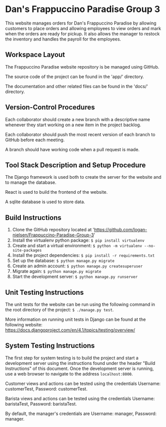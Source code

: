 # Dan's Frappuccino Paradise Group 3

This website manages orders for Dan's Frappuccino Paradise by allowing customers to place orders and allowing employees to view orders and mark when the orders are ready for pickup. It also allows the manager to restock the inventory and handles the payroll for the employees.  

## Workspace Layout

The Frappuccino Paradise website repository is be managed using GitHub.

The source code of the project can be found in the 'app/' directory.

The documentation and other related files can be found in the 'docs/' directory.

## Version-Control Procedures

Each collaborator should create a new branch with a descriptive name whenever they start working on a new item in the project backlog.

Each collaborator should push the most recent version of each branch to GitHub before each meeting.

A branch should have working code when a pull request is made.

## Tool Stack Description and Setup Procedure

The Django framework is used both to create the server for the website and to manage the database.

React is used to build the frontend of the website.

A sqlite database is used to store data.

## Build Instructions

1. Clone the GitHub repository located at 'https://github.com/logan-nielsen/Frappuccino-Paradise-Group-3'
2. Install the virtualenv python package: ```$ pip install virtualenv```
3. Create and start a virtual environment: ```$ python -m virtualenv --no-site-packages```
4. Install the project dependencies: ```$ pip install -r requirements.txt```
5. Set up the database: ```$ python manage.py migrate```
6. Create an admin account: ```$ python manage.py createsuperuser```
7. Migrate again: ```$ python manage.py migrate```
8. Start the development server: ```$ python manage.py runserver```

## Unit Testing Instructions

The unit tests for the website can be run using the following command in the root directory of the project: ```$ ./manage.py test```.

More information on running unit tests in Django can be found at the following website: https://docs.djangoproject.com/en/4.1/topics/testing/overview/

## System Testing Instructions

The first step for system testing is to build the project and start a development server using the instructions found under the header "Build Instructions" of this document. Once the development server is running, use a web browser to navigate to the address ```localhost:8000```. 

Customer views and actions can be tested using the credentials Username: customerTest, Password: customerTest.

Barista views and actions can be tested using the credentials Username: baristaTest, Password: baristaTest.

By default, the manager's credentials are Username: manager, Password: manager.
